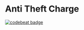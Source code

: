 
# Anti Theft Charge

[![codebeat badge](https://codebeat.co/badges/f920568a-0d1c-444f-ae62-9e06ff23b351)](https://codebeat.co/projects/github-com-lissy93-anti-theft-charge-master)